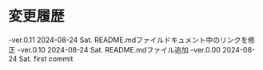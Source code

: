 # 変更履歴

  -ver.0.11 2024-08-24 Sat. README.mdファイルドキュメント中のリンクを修正
  -ver.0.10 2024-08-24 Sat. README.mdファイル追加
  -ver.0.00 2024-08-24 Sat. first commit